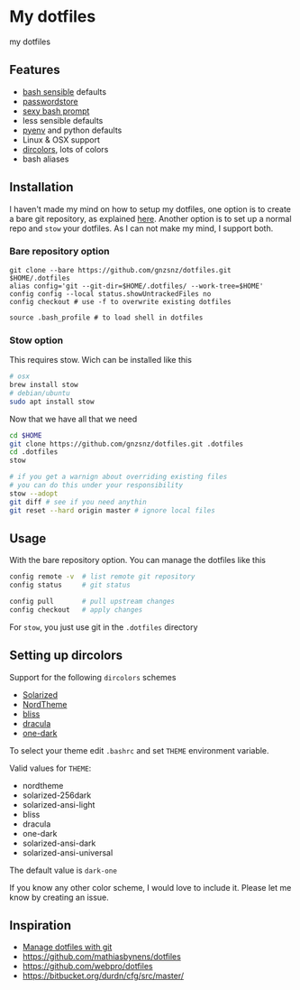 # My dotfiles

my dotfiles

## Features

- [bash sensible](https://github.com/mrzool/bash-sensible) defaults
- [passwordstore](https://www.passwordstore.org/)
- [sexy bash prompt](https://github.com/twolfson/sexy-bash-prompt)
- less sensible defaults
- [pyenv](https://github.com/pyenv/pyenv) and python defaults
- Linux & OSX support
- [dircolors](https://www.gnu.org/software/coreutils/manual/html_node/dircolors-invocation.html), lots of colors
- bash aliases

## Installation

I haven't made my mind on how to setup my dotfiles, one option is to create a bare git repository, as explained [here](https://www.atlassian.com/git/tutorials/dotfiles). Another option is to set up a normal repo and `stow` your dotfiles. As I can not make my mind, I support both.

### Bare repository option

```shell
git clone --bare https://github.com/gnzsnz/dotfiles.git $HOME/.dotfiles
alias config='git --git-dir=$HOME/.dotfiles/ --work-tree=$HOME'
config config --local status.showUntrackedFiles no
config checkout # use -f to overwrite existing dotfiles

source .bash_profile # to load shell in dotfiles
```

### Stow option

This requires stow. Wich can be installed like this

```bash
# osx
brew install stow
# debian/ubuntu
sudo apt install stow
```

Now that we have all that we need

```bash
cd $HOME
git clone https://github.com/gnzsnz/dotfiles.git .dotfiles
cd .dotfiles
stow

# if you get a warnign about overriding existing files
# you can do this under your responsibility
stow --adopt
git diff # see if you need anythin
git reset --hard origin master # ignore local files
```

## Usage

With the bare repository option. You can manage the dotfiles like this

```bash
config remote -v  # list remote git repository
config status     # git status

config pull       # pull upstream changes
config checkout   # apply changes
```

For `stow`, you just use git in the `.dotfiles` directory

## Setting up dircolors

Support for the following `dircolors` schemes

- [Solarized](https://github.com/seebi/dircolors-solarized)
- [NordTheme](https://github.com/nordtheme/dircolors)
- [bliss](https://github.com/joshjon/bliss-dircolors)
- [dracula](https://github.com/dracula/dircolors)
- [one-dark](https://github.com/r3tex/one-dark/blob/master/dircolors)

To select your theme edit `.bashrc` and set `THEME` environment variable.

Valid values for `THEME`:
- nordtheme
- solarized-256dark
- solarized-ansi-light
- bliss
- dracula
- one-dark
- solarized-ansi-dark
- solarized-ansi-universal

The default value is `dark-one`

If you know any other color scheme, I would love to include it. Please let me know by creating an issue.

## Inspiration

- [Manage dotfiles with git](https://www.atlassian.com/git/tutorials/dotfiles)
- https://github.com/mathiasbynens/dotfiles
- https://github.com/webpro/dotfiles
- https://bitbucket.org/durdn/cfg/src/master/
